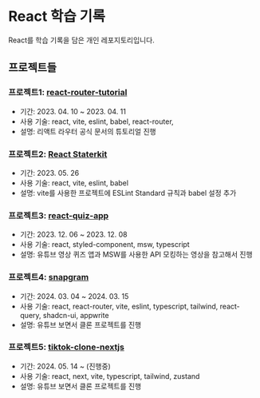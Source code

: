 # React 학습 기록

React를 학습 기록을 담은 개인 레포지토리입니다.

## 프로젝트들

### 프로젝트1: [react-router-tutorial](./packages/react-router-tutorial)

- 기간: 2023. 04. 10 ~ 2023. 04. 11
- 사용 기술: react, vite, eslint, babel, react-router,  
- 설명: 리액트 라우터 공식 문서의 튜토리얼 진행

### 프로젝트2: [React Staterkit](./packages/react-starter-kit)

- 기간: 2023. 05. 26
- 사용 기술: react, vite, eslint, babel
- 설명: vite를 사용한 프로젝트에 ESLint Standard 규칙과 babel 설정 추가

### 프로젝트3: [react-quiz-app](./packages/react-quiz-app)

- 기간: 2023. 12. 06 ~ 2023. 12. 08
- 사용 기술: react, styled-component, msw, typescript
- 설명: 유튜브 영상 퀴즈 앱과 MSW를 사용한 API 모킹하는 영상을 참고해서 진행

### 프로젝트4: [snapgram](./packages/snapgram)

- 기간: 2024. 03. 04 ~ 2024. 03. 15
- 사용 기술: react, react-router, vite, eslint, typescript, tailwind, react-query, shadcn-ui, appwrite
- 설명: 유튜브 보면서 클론 프로젝트를 진행

### 프로젝트5: [tiktok-clone-nextjs](./packages/tiktok-clone-nextjs)

- 기간: 2024. 05. 14 ~ (진행중)
- 사용 기술: react, next, vite, typescript, tailwind, zustand
- 설명: 유튜브 보면서 클론 프로젝트를 진행
